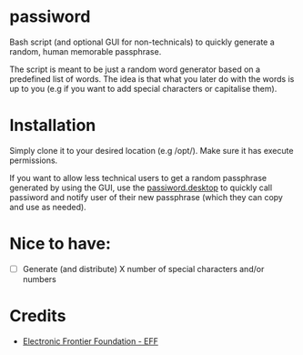 # passiword
Bash script (and optional GUI for non-technicals) to quickly generate a random, human memorable passphrase.

The script is meant to be just a random word generator based on a predefined list of words. The idea is that what you later do with the words is up to you (e.g if you want to add special characters or capitalise them).

# Installation
Simply clone it to your desired location (e.g /opt/). Make sure it has execute permissions.

If you want to allow less technical users to get a random passphrase generated by using the GUI, use the [passiword.desktop](passiword.desktop) to quickly call passiword and notify user of their new passphrase (which they can copy and use as needed).

# Nice to have:
- [ ] Generate (and distribute) X number of special characters and/or numbers

# Credits
- [Electronic Frontier Foundation - EFF](https://www.eff.org/deeplinks/2016/07/new-wordlists-random-passphrases)

